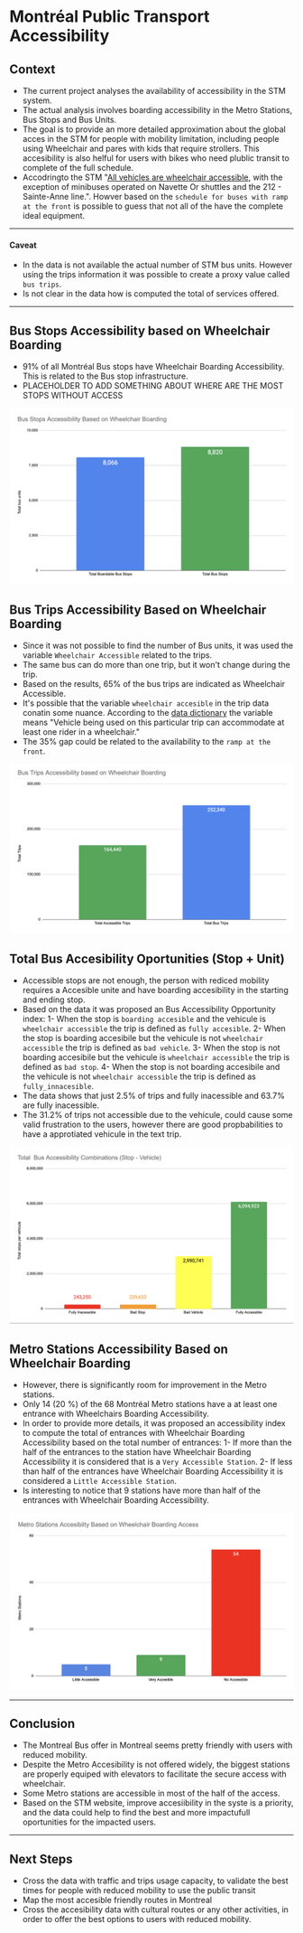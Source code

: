 # Montréal Public Transport Accessibility

## Context

- The current project analyses the availability of accessibility in the STM system. 
- The actual analysis involves boarding accessibility in the Metro Stations, Bus Stops and Bus Units. 
- The goal is to provide an more detailed approximation about the global acces in the STM for people with mobility limitation, including people using Wheelchair and pares with kids that require strollers. This accesibility is also helful for users with bikes who need plublic transit to complete of the full schedule. 
- Accodringto the STM "[All vehicles are wheelchair accessible]((https://www.stm.info/en/access/using-public-transit-wheelchair)), with the exception of minibuses operated on Navette Or shuttles and the 212 - Sainte-Anne line.". Howver based on the `schedule for buses with ramp at the front` is possible to guess that not all of the have the complete ideal equipment.

---

#### Caveat
* In the data is not available the actual number of STM bus units. However using the trips information it was possible to create a proxy value called `bus trips`.
* Is not clear in the data how is computed the total of services offered.

---

## Bus Stops Accessibility based on Wheelchair Boarding

- 91% of all Montréal Bus stops have Wheelchair Boarding Accessibility. This is related to the Bus stop infrastructure.
- PLACEHOLDER TO ADD SOMETHING ABOUT WHERE ARE THE MOST STOPS WITHOUT ACCESS

![](chart/BusWCHAccess.png)

## Bus Trips Accessibility Based on Wheelchair Boarding

- Since it was not possible to find the number of Bus units, it was used the variable `Wheelchair Accessible` related to the trips.
- The same bus can do more than one trip, but it won't change during the trip.
- Based on the results, 65% of the bus trips are indicated as Wheelchair Accessible.
- It's possible that the variable `wheelchair accesible` in the trip data conatin some nuance. According to the [data dictionary](https://developers.google.com/transit/gtfs/reference) the variable means "Vehicle being used on this particular trip can accommodate at least one rider in a wheelchair." 
- The 35% gap could be related to the availability to the `ramp at the front`.

![](chart/TripsWCHAccess.png)

## Total Bus Accesibility Oportunities (Stop + Unit)

- Accessible stops are not enough, the person with rediced mobility requires a Accesible unite and have boarding accesibility in the starting and ending stop.
- Based on the data it was proposed an Bus Accessibility Opportunity index:
    1- When the stop is `boarding accesible` and the vehicule is `wheelchair accessible` the trip is defined as `fully accesible`.
    2- When the stop is boarding accesibile but the vehicule is not `wheelchair accessible` the trip is defined as `bad vehicle`.
    3- When the stop is not boarding accesibile but the vehicule is `wheelchair accessible` the trip is defined as `bad stop`.
    4- When the stop is not boarding accesibile and the vehicule is not `wheelchair accessible` the trip is defined as `fully_innacesible`.
- The data shows that just 2.5% of trips and fully inacessible and 63.7% are fully inacessible.
- The 31.2% of trips not accessible due to the vehicule, could cause some valid frustration to the users, however there are good propbabilities to have a approtiated vehicule in the text trip.

![](chart/BusComWCHAccess.png)

## Metro Stations Accessibility Based on Wheelchair Boarding

- However, there is significantly room for improvement in the Metro stations. 
- Only 14 (20 %) of the 68 Montréal Metro stations have a at least one entrance with Wheelchairs Boarding Accessibility. 
- In order to provide more details, it was proposed an accessibility index to compute the total of entrances with Wheelchair Boarding Accessibility based on the total number of entrances:
    1- If more than the half of the entrances to the station have Wheelchair Boarding Accessibility it is considered that is a `Very Accessible Station`. 
    2- If less than half of the entrances have Wheelchair Boarding Accessibility it is considered a `Little Accessible Station`.
- Is interesting to notice that 9 stations have more than half of the entrances with Wheelchair Boarding Accessibility.

![](chart/MetWCHAccess.png)

---
## Conclusion
- The Montreal Bus offer in Montreal seems pretty friendly with users with reduced mobility.
- Despite the Metro Accesibility is not offered widely, the biggest stations are properly equiped with elevators to facilitate the secure access with wheelchair.
- Some Metro stations are accessible in most of the half of the access.
- Based on the STM website, improve accesiibility in the syste is a priority, and the data could help to find the best and more impactufull oportunities for the impacted users.

----

## Next Steps
* Cross the data with traffic and trips usage capacity, to validate the best times for people with reduced mobility to use the public transit
* Map the most accesible friendly routes in Montreal
* Cross the accesibility data with cultural routes or any other activities, in order to offer the best options to users with reduced mobility.
